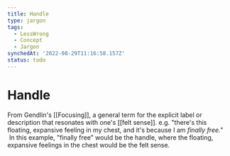```yaml
---
title: Handle
type: jargon
tags:
  - LessWrong
  - Concept
  - Jargon
synchedAt: '2022-08-29T11:16:58.157Z'
status: todo
---
```


# Handle

From Gendlin's [[Focusing]], a general term for the explicit label or description that resonates with one's [[felt sense]]. e.g. "there's this floating, expansive feeling in my chest, and it's because I am *finally free."*  In this example, "finally free" would be the handle, where the floating, expansive feelings in the chest would be the felt sense.

 
